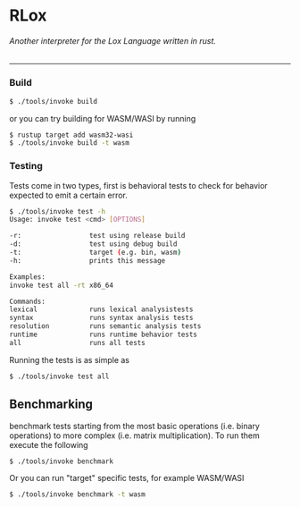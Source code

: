 # RLox
###### Another interpreter for the Lox Language written in rust.
 -----
 
### Build

```sh
$ ./tools/invoke build
```
or you can try building for WASM/WASI by running
```sh
$ rustup target add wasm32-wasi
$ ./tools/invoke build -t wasm
```

### Testing
Tests come in two types, first is behavioral tests to check for behavior expected to emit a certain error.
```sh
$ ./tools/invoke test -h
Usage: invoke test <cmd> [OPTIONS]

-r:                 test using release build
-d:                 test using debug build
-t:                 target (e.g. bin, wasm)
-h:                 prints this message

Examples:
invoke test all -rt x86_64

Commands:
lexical             runs lexical analysistests
syntax              runs syntax analysis tests
resolution          runs semantic analysis tests
runtime             runs runtime behavior tests
all                 runs all tests
```

Running the tests is as simple as
```sh
$ ./tools/invoke test all
```

## Benchmarking
benchmark tests starting from the most basic operations (i.e. binary operations) to more complex (i.e. matrix multiplication). To run them execute the following
```sh
$ ./tools/invoke benchmark
```
Or you can run "target" specific tests, for example WASM/WASI
```sh
$ ./tools/invoke benchmark -t wasm
```
